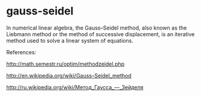 gauss-seidel
============

In numerical linear algebra, the Gauss–Seidel method, also known as the Liebmann method or the method of successive displacement, is an iterative method used to solve a linear system of equations.

References:

http://math.semestr.ru/optim/methodzeidel.php

http://en.wikipedia.org/wiki/Gauss–Seidel_method

http://ru.wikipedia.org/wiki/Метод_Гаусса_—_Зейделя
